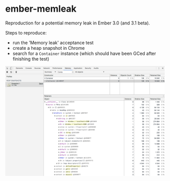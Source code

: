 # ember-memleak

Reproduction for a potential memory leak in Ember 3.0 (and 3.1 beta).

Steps to reproduce:

* run the 'Memory leak' acceptance test
* create a heap snapshot in Chrome
* search for a `Container` instance (which should have been GCed after finishing the test)

![leak](docs/leak.png)
